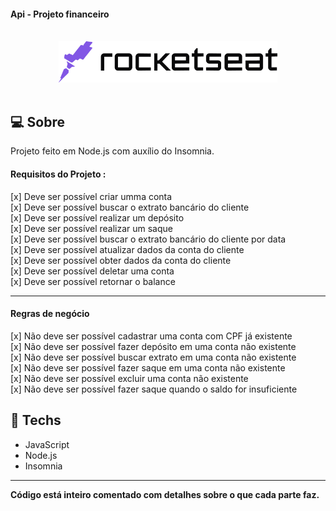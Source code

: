 #### Api - Projeto financeiro
<div align="center">
  <br>
  <img alt="Logo" width="350px" src="https://raw.githubusercontent.com/Rocketseat/awesome/master/assets/logo_rocketseat.png" />
  <br>
  <br>
</div>

## :computer: Sobre  

Projeto feito em Node.js com auxílio  do Insomnia. <br>

#### Requisitos do Projeto :

[x] Deve ser possível criar umma conta<br>
[x] Deve ser possível buscar o extrato bancário do cliente<br>
[x] Deve ser possível realizar um depósito<br>
[x] Deve ser possível realizar um saque<br>
[x] Deve ser possível buscar o extrato bancário do cliente por data<br>
[x] Deve ser possível atualizar dados da conta do cliente<br>
[x] Deve ser possível obter dados da conta do cliente<br>
[x] Deve ser possível deletar uma conta<br>
[x] Deve ser possível retornar o balance<br>

---

#### Regras de negócio

[x] Não deve ser possível cadastrar uma conta com CPF já existente<br>
[x] Não deve ser possível fazer depósito em uma conta não existente<br>
[x] Não deve ser possível buscar extrato em uma conta não existente<br>
[x] Não deve ser possível fazer saque em uma conta não existente<br>
[x] Não deve ser possível excluir uma conta não existente<br>
[x] Não deve ser possível fazer saque quando o saldo for insuficiente<br>

## :rocket: Techs
<ul>
  <li>JavaScript</li>
  <li>Node.js</li>
  <li>Insomnia</li>
 </ul>
 
 ---

<strong>Código está inteiro comentado com detalhes sobre o que cada parte faz.</strong><br>

 
